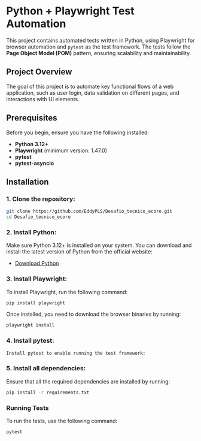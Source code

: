 # Python + Playwright Test Automation

This project contains automated tests written in Python, using Playwright for browser automation and `pytest` as the test framework. The tests follow the **Page Object Model (POM)** pattern, ensuring scalability and maintainability.

## Project Overview

The goal of this project is to automate key functional flows of a web application, such as user login, data validation on different pages, and interactions with UI elements.

## Prerequisites

Before you begin, ensure you have the following installed:

- **Python 3.12+**
- **Playwright** (minimum version: 1.47.0)
- **pytest**
- **pytest-asyncio**

## Installation

### 1. Clone the repository:

```bash
git clone https://github.com/EddyPLS/Desafio_tecnico_ecore.git
cd Desafio_tecnico_ecore
```

### 2. Install Python:

Make sure Python 3.12+ is installed on your system. You can download and install the latest version of Python from the official website:

- [Download Python](https://www.python.org/downloads/)

### 3. Install Playwright:

To install Playwright, run the following command:

```bash
pip install playwright
```

Once installed, you need to download the browser binaries by running:
```bash
playwright install
```

### 4. Install pytest:
```bash
Install pytest to enable running the test framework:
```

### 5. Install all dependencies:
Ensure that all the required dependencies are installed by running:

```bash
pip install -r requirements.txt
```

### Running Tests
To run the tests, use the following command: 
```bash
pytest

```